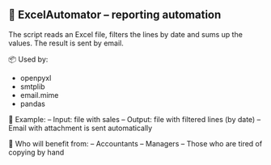 ## 📄 ExcelAutomator – reporting automation

The script reads an Excel file, filters the lines by date and sums up the values. The result is sent by email.

📦 Used by:
- openpyxl
- smtplib
- email.mime
- pandas

📌 Example:
– Input: file with sales
– Output: file with filtered lines (by date)
– Email with attachment is sent automatically

🎯 Who will benefit from:
– Accountants
– Managers
– Those who are tired of copying by hand

